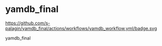 # yamdb_final

https://github.com/s-palagin/yamdb_final/actions/workflows/yamdb_workflow.yml/badge.svg

yamdb_final
